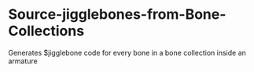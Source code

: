 # Source-jigglebones-from-Bone-Collections
Generates $jigglebone code for every bone in a bone collection inside an armature
